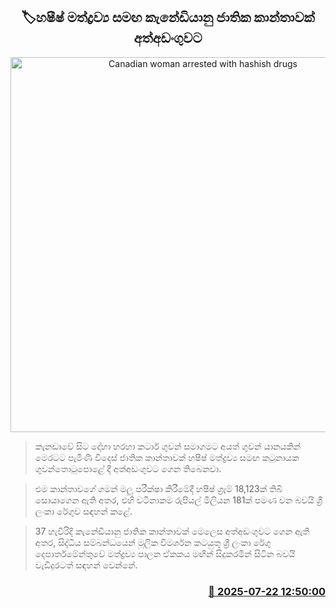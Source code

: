 <p align='center'><b><h2 align='center' title='Canadian woman arrested with hashish drugs'>🏷හෂීෂ් මත්ද්‍රව්‍ය සමඟ කැනේඩියානු ජාතික කාන්තාවක් අත්අඩංගුවට</h2></b></p>
<p align='center'><img src='https://helakuru.sgp1.cdn.digitaloceanspaces.com/esana/images/lib/arrested-woman-archived.jpg' width='600' alt='Canadian woman arrested with hashish drugs'></p>

> කැනඩාවේ සිට දෝහා හරහා කටාර් ගුවන් සමාගමට අයත් ගුවන් යානයකින් මෙරටට පැමිණි විදෙස් ජාතික කාන්තාවක් හෂීෂ් මත්ද්‍රව්‍ය සමඟ කටුනායක ගුවන්තොටුපොළේ දී අත්අඩංගුවට ගෙන තිබෙනවා.

> එම කාන්තාවගේ ගමන් මලු පරීක්ෂා කිරීමේදී හෂීෂ් ග්‍රෑම් 18,123ක් තිබී සොයාගෙන ඇති අතර, එහි වටිනාකම රුපියල් මිලියන 181ක් පමණ වන බවයි ශ්‍රී ලංකා රේගුව සඳහන් කළේ.

> 37 හැවිරිදි කැනේඩියානු ජාතික කාන්තාවක් මෙලෙස අත්අඩංගුවට ගෙන ඇති අතර, සිද්ධිය සම්බන්ධයෙන් මූලික විමර්ශන කටයුතු ශ්‍රී ලංකා රේගු දෙපාර්තමේන්තුවේ මත්ද්‍රව්‍ය පාලන ඒකකය මඟින් සිදුකරමින් සිටින බවයි වැඩිදුරටත් සඳහන් වෙන්නේ.



<h3 align='right'><a href='https://www.helakuru.lk/esana/p/112063/'>📅 2025-07-22 12:50:00</a></h3>
